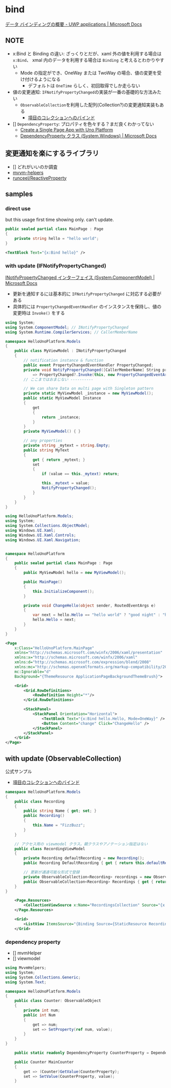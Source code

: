 # bind

[データ バインディングの概要 \- UWP applications \| Microsoft Docs](https://docs.microsoft.com/ja-jp/windows/uwp/data-binding/data-binding-quickstart)

## NOTE

- x:Bind と Binding の違い: ざっくりとだが、xaml 外の値を利用する場合は `x:Bind`、 xmal 内のデータを利用する場合は `Binding` と考えるとわかりやすい
  - Mode の指定ができ、OneWay または TwoWay の場合、値の変更を受け付けるようになる
    - デフォルトは `OneTime` らしく、初回取得でしか走らない
- 値の変更通知: `IFNotifyPropertyChanged`の実装が一番の基礎的な方法みたい
  - `ObservableCollection`を利用した配列(Collection?)の変更通知実装もある
    - [項目のコレクションへのバインド](https://docs.microsoft.com/ja-jp/windows/uwp/data-binding/data-binding-quickstart#binding-to-a-collection-of-items)
- [] `DependencyProperty`: プロパティを色々する？まだ良くわかってない
  - [Create a Single Page App with Uno Platform](https://platform.uno/docs/articles/getting-started-tutorial-2.html)
  - [DependencyProperty クラス \(System\.Windows\) \| Microsoft Docs](https://docs.microsoft.com/ja-jp/dotnet/api/system.windows.dependencyproperty?view=windowsdesktop-6.0)

## 変更通知を楽にするライブラリ

- [] どれがいいのか調査
- [mvvm\-helpers](https://github.com/jamesmontemagno/mvvm-helpers)
- [runceel/ReactiveProperty](https://github.com/runceel/ReactiveProperty)

## samples

### direct use

but this usage first time showing only. can't update.

```cs
public sealed partial class MainPage : Page
{
    private string hello = "hello world";
}
```

```xml
<TextBlock Text="{x:Bind hello}" />
```

### with update (IFNotifyPropertyChanged)

[INotifyPropertyChanged インターフェイス \(System\.ComponentModel\) \| Microsoft Docs](https://docs.microsoft.com/ja-jp/dotnet/api/system.componentmodel.inotifypropertychanged?view=net-6.0)

- 更新を通知するには基本的に `IFNotifyPropertyChanged` に対応する必要がある
- 具体的には `PropertyChangedEventHandler` のインスタンスを保持し、値の変更時は `Invoke()` をする

```cs
using System;
using System.ComponentModel; // INotifyPropertyChanged
using System.Runtime.CompilerServices; // CallerMemberName

namespace HelloUnoPlatform.Models
{
    public class MyViewModel : INotifyPropertyChanged
    {
        // notification instance & function
        public event PropertyChangedEventHandler PropertyChanged;
        private void NotifyPropertyChanged([CallerMemberName] String propertyName = "")
            => PropertyChanged?.Invoke(this, new PropertyChangedEventArgs(propertyName));
        // ここまではおまじない ----------

        // We can share Data on multi page with Singleton pattern
        private static MyViewModel _instance = new MyViewModel();
        public static MyViewModel Instance
        {
            get
            {
                return _instance;
            }
        }
        private MyViewModel() { }

        // any properties
        private string _mytext = string.Empty;
        public string MyText
        {
            get { return _mytext; }
            set
            {
                if (value == this._mytext) return;

                this._mytext = value;
                NotifyPropertyChanged();
            }
        }
    }
}
```

```cs
using HelloUnoPlatform.Models;
using System;
using System.Collections.ObjectModel;
using Windows.UI.Xaml;
using Windows.UI.Xaml.Controls;
using Windows.UI.Xaml.Navigation;


namespace HelloUnoPlatform
{
    public sealed partial class MainPage : Page
    {
        public MyViewModel hello = new MyViewModel();

        public MainPage()
        {
            this.InitializeComponent();
        }

        private void ChangeHello(object sender, RoutedEventArgs e)
        {
            var next = hello.Hello == "hello world" ? "good night" : "hello world";
            hello.Hello = next;
        }
    }
}
```

```xml
<Page
    x:Class="HelloUnoPlatform.MainPage"
    xmlns="http://schemas.microsoft.com/winfx/2006/xaml/presentation"
    xmlns:x="http://schemas.microsoft.com/winfx/2006/xaml"
    xmlns:d="http://schemas.microsoft.com/expression/blend/2008"
    xmlns:mc="http://schemas.openxmlformats.org/markup-compatibility/2006"
    mc:Ignorable="d"
    Background="{ThemeResource ApplicationPageBackgroundThemeBrush}">

    <Grid>
        <Grid.RowDefinitions>
            <RowDefinition Height="*"/>
        </Grid.RowDefinitions>

        <StackPanel>
            <StackPanel Orientation="Horizontal">
                <TextBlock Text="{x:Bind hello.Hello, Mode=OneWay}" />
                <Button Content="change" Click="ChangeHello" />
            </StackPanel>
        </StackPanel>
    </Grid>
</Page>
```

## with update (ObservableCollection)

公式サンプル

- [項目のコレクションへのバインド](https://docs.microsoft.com/ja-jp/windows/uwp/data-binding/data-binding-quickstart#binding-to-a-collection-of-items)

```cs
namespace HelloUnoPlatform.Models
{
    public class Recording
    {
        public string Name { get; set; }
        public Recording()
        {
            this.Name = "FizzBuzz";
        }
    }

    // アクセス用の viewmodel クラス。親クラスやアノテーション指定はない
    public class RecordingViewModel
    {
        private Recording defaultRecording = new Recording();
        public Recording DefaultRecording { get { return this.defaultRecording; } }

        // 更新が通達可能な形式で登録
        private ObservableCollection<Recording> recordings = new ObservableCollection<Recording>();
        public ObservableCollection<Recording> Recordings { get { return this.recordings; } }
    }
}
```

```xml
    <Page.Resources>
        <CollectionViewSource x:Name="RecordingsCollection" Source="{x:Bind ViewModel.Recordings}"/>
    </Page.Resources>

    <Grid>
        <ListView ItemsSource="{Binding Source={StaticResource RecordingsCollection}}"/>
    </Grid>
```

### dependency property

- [] mvmHelper
- [] viewmodel

```cs
using MvvmHelpers;
using System;
using System.Collections.Generic;
using System.Text;

namespace HelloUnoPlatform.Models
{
    public class Counter: ObservableObject
    {
        private int num;
        public int Num
        {
            get => num;
            set => SetProperty(ref num, value);
        }
    }
}
```

```cs
    public static readonly DependencyProperty CounterProperty = DependencyProperty.Register(nameof(MainCounter), typeof(Counter), typeof(MainPage), new PropertyMetadata(default(Counter)));

    public Counter MainCounter
    {
        get => (Counter)GetValue(CounterProperty);
        set => SetValue(CounterProperty, value);
    }
```
